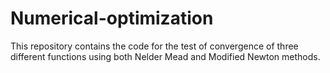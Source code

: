 # Numerical-optimization
This repository contains the code for the test of convergence of three different functions using both Nelder Mead and Modified Newton methods.
